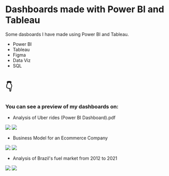 # Dashboards made with Power BI and Tableau

Some dasboards I have made using Power BI and Tableau.


- Power BI
- Tableau
- Figma
- Data Viz
- SQL

<h1>👇</h1>

<h3>You can see a preview of my dashboards on:</h3>

- Analysis of Uber rides (Power BI Dashboard).pdf

<img src="https://i.imgur.com/34XB36D.jpg">

<img src="https://i.imgur.com/yIEJ2FH.jpg">

- Business Model for an Ecommerce Company

<img src="https://i.imgur.com/qKlSumk.jpg">

<img src="https://i.imgur.com/n1KnM7u.jpg">

- Analysis of Brazil's fuel market from 2012 to 2021

<img src="https://i.imgur.com/zz6yiNE.jpg">

<img src="https://i.imgur.com/y2mzr2A.jpg">

